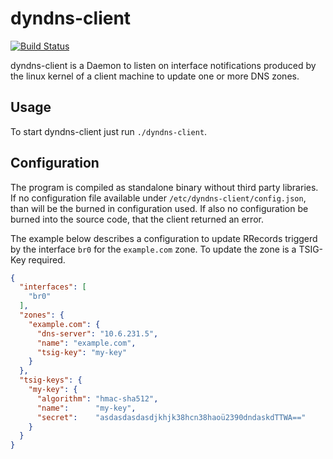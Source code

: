 # dyndns-client

[![Build Status](https://drone.cryptic.systems/api/badges/volker.raschek/dyndns-client/status.svg)](https://drone.cryptic.systems/volker.raschek/dyndns-client)

dyndns-client is a Daemon to listen on interface notifications produced by the linux
kernel of a client machine to update one or more DNS zones.

## Usage

To start dyndns-client just run `./dyndns-client`.

## Configuration

The program is compiled as standalone binary without third party libraries. If
no configuration file available under `/etc/dyndns-client/config.json`, than
will be the burned in configuration used. If also no configuration be burned
into the source code, that the client returned an error.

The example below describes a configuration to update RRecords triggerd by the
interface `br0` for the `example.com` zone. To update the zone is a TSIG-Key
required.

```json
{
  "interfaces": [
    "br0"
  ],
  "zones": {
    "example.com": {
      "dns-server": "10.6.231.5",
      "name": "example.com",
      "tsig-key": "my-key"
    }
  },
  "tsig-keys": {
    "my-key": {
      "algorithm": "hmac-sha512",
      "name":      "my-key",
      "secret":    "asdasdasdasdjkhjk38hcn38haoü2390dndaskdTTWA=="
    }
  }
}
```
